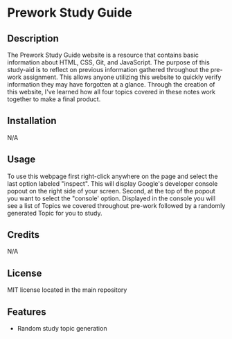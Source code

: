 # Prework Study Guide

## Description

The Prework Study Guide website is a resource that contains basic information about HTML, CSS, Git, and JavaScript. The purpose of this study-aid is to reflect on previous
information gathered throughout the pre-work assignment. This allows anyone utilizing this website to quickly verify information they may have forgotten at a glance. Through the creation of this website, I've learned how all four topics covered in these notes work together to make a final product.

## Installation

N/A

## Usage

To use this webpage first right-click anywhere on the page and select the last option labeled "inspect". This will display Google's developer console popout on the right side of your screen. Second, at the top of the popout you want to select the "console' option. Displayed in the console you will see a list of Topics we covered throughout pre-work followed by a randomly generated Topic for you to study.

## Credits

N/A

## License

MIT license located in the main repository

## Features

- Random study topic generation
